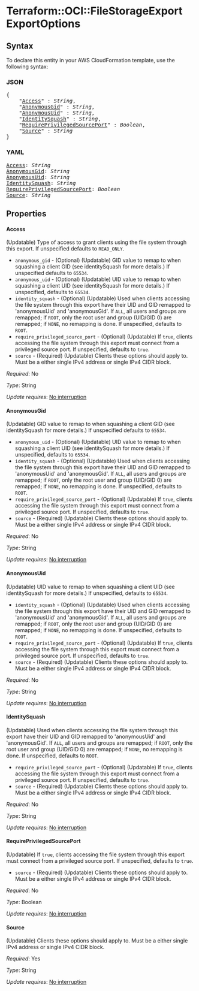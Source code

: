 # Terraform::OCI::FileStorageExport ExportOptions

## Syntax

To declare this entity in your AWS CloudFormation template, use the following syntax:

### JSON

<pre>
{
    "<a href="#access" title="Access">Access</a>" : <i>String</i>,
    "<a href="#anonymousgid" title="AnonymousGid">AnonymousGid</a>" : <i>String</i>,
    "<a href="#anonymousuid" title="AnonymousUid">AnonymousUid</a>" : <i>String</i>,
    "<a href="#identitysquash" title="IdentitySquash">IdentitySquash</a>" : <i>String</i>,
    "<a href="#requireprivilegedsourceport" title="RequirePrivilegedSourcePort">RequirePrivilegedSourcePort</a>" : <i>Boolean</i>,
    "<a href="#source" title="Source">Source</a>" : <i>String</i>
}
</pre>

### YAML

<pre>
<a href="#access" title="Access">Access</a>: <i>String</i>
<a href="#anonymousgid" title="AnonymousGid">AnonymousGid</a>: <i>String</i>
<a href="#anonymousuid" title="AnonymousUid">AnonymousUid</a>: <i>String</i>
<a href="#identitysquash" title="IdentitySquash">IdentitySquash</a>: <i>String</i>
<a href="#requireprivilegedsourceport" title="RequirePrivilegedSourcePort">RequirePrivilegedSourcePort</a>: <i>Boolean</i>
<a href="#source" title="Source">Source</a>: <i>String</i>
</pre>

## Properties

#### Access

(Updatable) Type of access to grant clients using the file system through this export. If unspecified defaults to `READ_ONLY`.
* `anonymous_gid` - (Optional) (Updatable) GID value to remap to when squashing a client GID (see identitySquash for more details.) If unspecified defaults to `65534`.
* `anonymous_uid` - (Optional) (Updatable) UID value to remap to when squashing a client UID (see identitySquash for more details.) If unspecified, defaults to `65534`.
* `identity_squash` - (Optional) (Updatable) Used when clients accessing the file system through this export have their UID and GID remapped to 'anonymousUid' and 'anonymousGid'. If `ALL`, all users and groups are remapped; if `ROOT`, only the root user and group (UID/GID 0) are remapped; if `NONE`, no remapping is done. If unspecified, defaults to `ROOT`.
* `require_privileged_source_port` - (Optional) (Updatable) If `true`, clients accessing the file system through this export must connect from a privileged source port. If unspecified, defaults to `true`.
* `source` - (Required) (Updatable) Clients these options should apply to. Must be a either single IPv4 address or single IPv4 CIDR block.

_Required_: No

_Type_: String

_Update requires_: [No interruption](https://docs.aws.amazon.com/AWSCloudFormation/latest/UserGuide/using-cfn-updating-stacks-update-behaviors.html#update-no-interrupt)

#### AnonymousGid

(Updatable) GID value to remap to when squashing a client GID (see identitySquash for more details.) If unspecified defaults to `65534`.
* `anonymous_uid` - (Optional) (Updatable) UID value to remap to when squashing a client UID (see identitySquash for more details.) If unspecified, defaults to `65534`.
* `identity_squash` - (Optional) (Updatable) Used when clients accessing the file system through this export have their UID and GID remapped to 'anonymousUid' and 'anonymousGid'. If `ALL`, all users and groups are remapped; if `ROOT`, only the root user and group (UID/GID 0) are remapped; if `NONE`, no remapping is done. If unspecified, defaults to `ROOT`.
* `require_privileged_source_port` - (Optional) (Updatable) If `true`, clients accessing the file system through this export must connect from a privileged source port. If unspecified, defaults to `true`.
* `source` - (Required) (Updatable) Clients these options should apply to. Must be a either single IPv4 address or single IPv4 CIDR block.

_Required_: No

_Type_: String

_Update requires_: [No interruption](https://docs.aws.amazon.com/AWSCloudFormation/latest/UserGuide/using-cfn-updating-stacks-update-behaviors.html#update-no-interrupt)

#### AnonymousUid

(Updatable) UID value to remap to when squashing a client UID (see identitySquash for more details.) If unspecified, defaults to `65534`.
* `identity_squash` - (Optional) (Updatable) Used when clients accessing the file system through this export have their UID and GID remapped to 'anonymousUid' and 'anonymousGid'. If `ALL`, all users and groups are remapped; if `ROOT`, only the root user and group (UID/GID 0) are remapped; if `NONE`, no remapping is done. If unspecified, defaults to `ROOT`.
* `require_privileged_source_port` - (Optional) (Updatable) If `true`, clients accessing the file system through this export must connect from a privileged source port. If unspecified, defaults to `true`.
* `source` - (Required) (Updatable) Clients these options should apply to. Must be a either single IPv4 address or single IPv4 CIDR block.

_Required_: No

_Type_: String

_Update requires_: [No interruption](https://docs.aws.amazon.com/AWSCloudFormation/latest/UserGuide/using-cfn-updating-stacks-update-behaviors.html#update-no-interrupt)

#### IdentitySquash

(Updatable) Used when clients accessing the file system through this export have their UID and GID remapped to 'anonymousUid' and 'anonymousGid'. If `ALL`, all users and groups are remapped; if `ROOT`, only the root user and group (UID/GID 0) are remapped; if `NONE`, no remapping is done. If unspecified, defaults to `ROOT`.
* `require_privileged_source_port` - (Optional) (Updatable) If `true`, clients accessing the file system through this export must connect from a privileged source port. If unspecified, defaults to `true`.
* `source` - (Required) (Updatable) Clients these options should apply to. Must be a either single IPv4 address or single IPv4 CIDR block.

_Required_: No

_Type_: String

_Update requires_: [No interruption](https://docs.aws.amazon.com/AWSCloudFormation/latest/UserGuide/using-cfn-updating-stacks-update-behaviors.html#update-no-interrupt)

#### RequirePrivilegedSourcePort

(Updatable) If `true`, clients accessing the file system through this export must connect from a privileged source port. If unspecified, defaults to `true`.
* `source` - (Required) (Updatable) Clients these options should apply to. Must be a either single IPv4 address or single IPv4 CIDR block.

_Required_: No

_Type_: Boolean

_Update requires_: [No interruption](https://docs.aws.amazon.com/AWSCloudFormation/latest/UserGuide/using-cfn-updating-stacks-update-behaviors.html#update-no-interrupt)

#### Source

(Updatable) Clients these options should apply to. Must be a either single IPv4 address or single IPv4 CIDR block.

_Required_: Yes

_Type_: String

_Update requires_: [No interruption](https://docs.aws.amazon.com/AWSCloudFormation/latest/UserGuide/using-cfn-updating-stacks-update-behaviors.html#update-no-interrupt)

